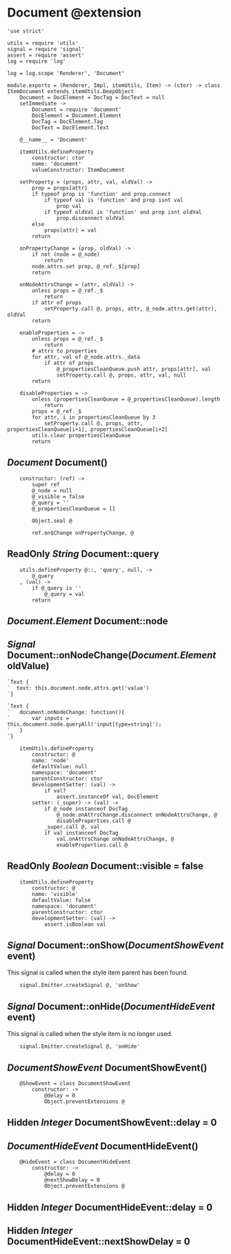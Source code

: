 Document @extension
===================

	'use strict'

	utils = require 'utils'
	signal = require 'signal'
	assert = require 'assert'
	log = require 'log'

	log = log.scope 'Renderer', 'Document'

	module.exports = (Renderer, Impl, itemUtils, Item) -> (ctor) -> class ItemDocument extends itemUtils.DeepObject
		Document = DocElement = DocTag = DocText = null
		setImmediate ->
			Document = require 'document'
			DocElement = Document.Element
			DocTag = DocElement.Tag
			DocText = DocElement.Text

		@__name__ = 'Document'

		itemUtils.defineProperty
			constructor: ctor
			name: 'document'
			valueConstructor: ItemDocument

		setProperty = (props, attr, val, oldVal) ->
			prop = props[attr]
			if typeof prop is 'function' and prop.connect
				if typeof val is 'function' and prop isnt val
					prop val
				if typeof oldVal is 'function' and prop isnt oldVal
					prop.disconnect oldVal
			else
				props[attr] = val
			return

		onPropertyChange = (prop, oldVal) ->
			if not (node = @_node)
				return
			node.attrs.set prop, @_ref._$[prop]
			return

		onNodeAttrsChange = (attr, oldVal) ->
			unless props = @_ref._$
				return
			if attr of props
				setProperty.call @, props, attr, @_node.attrs.get(attr), oldVal
			return

		enableProperties = ->
			unless props = @_ref._$
				return
			# attrs to properties
			for attr, val of @_node.attrs._data
				if attr of props
					@_propertiesCleanQueue.push attr, props[attr], val
					setProperty.call @, props, attr, val, null
			return

		disableProperties = ->
			unless (propertiesCleanQueue = @_propertiesCleanQueue).length
				return
			props = @_ref._$
			for attr, i in propertiesCleanQueue by 3
				setProperty.call @, props, attr, propertiesCleanQueue[i+1], propertiesCleanQueue[i+2]
			utils.clear propertiesCleanQueue
			return

*Document* Document()
---------------------

		constructor: (ref) ->
			super ref
			@_node = null
			@_visible = false
			@_query = ''
			@_propertiesCleanQueue = []

			Object.seal @

			ref.on$Change onPropertyChange, @

ReadOnly *String* Document::query
---------------------------------

		utils.defineProperty @::, 'query', null, ->
			@_query
		, (val) ->
			if @_query is ''
				@_query = val
			return

*Document.Element* Document::node
---------------------------------

## *Signal* Document::onNodeChange(*Document.Element* oldValue)

```nml
`Text {
`  text: this.document.node.attrs.get('value')
`}
```

```nml
`Text {
`	document.onNodeChange: function(){
`		var inputs = this.document.node.queryAll('input[type=string]');
`	}
`}
```

		itemUtils.defineProperty
			constructor: @
			name: 'node'
			defaultValue: null
			namespace: 'document'
			parentConstructor: ctor
			developmentSetter: (val) ->
				if val?
					assert.instanceOf val, DocElement
			setter: (_super) -> (val) ->
				if @_node instanceof DocTag
					@_node.onAttrsChange.disconnect onNodeAttrsChange, @
					disableProperties.call @
				_super.call @, val
				if val instanceof DocTag
					val.onAttrsChange onNodeAttrsChange, @
					enableProperties.call @

ReadOnly *Boolean* Document::visible = false
--------------------------------------------

		itemUtils.defineProperty
			constructor: @
			name: 'visible'
			defaultValue: false
			namespace: 'document'
			parentConstructor: ctor
			developmentSetter: (val) ->
				assert.isBoolean val

*Signal* Document::onShow(*DocumentShowEvent* event)
----------------------------------------------------

This signal is called when the style item parent has been found.

		signal.Emitter.createSignal @, 'onShow'

*Signal* Document::onHide(*DocumentHideEvent* event)
----------------------------------------------------

This signal is called when the style item is no longer used.

		signal.Emitter.createSignal @, 'onHide'

*DocumentShowEvent* DocumentShowEvent()
---------------------------------------

		@ShowEvent = class DocumentShowEvent
			constructor: ->
				@delay = 0
				Object.preventExtensions @

Hidden *Integer* DocumentShowEvent::delay = 0
---------------------------------------------

*DocumentHideEvent* DocumentHideEvent()
---------------------------------------

		@HideEvent = class DocumentHideEvent
			constructor: ->
				@delay = 0
				@nextShowDelay = 0
				Object.preventExtensions @

Hidden *Integer* DocumentHideEvent::delay = 0
---------------------------------------------

Hidden *Integer* DocumentHideEvent::nextShowDelay = 0
-----------------------------------------------------
